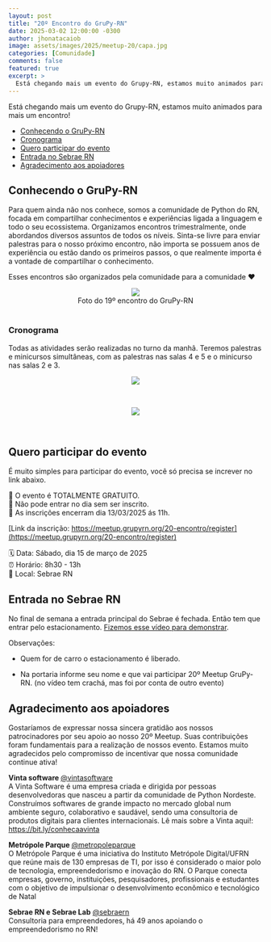 ```yaml
---
layout: post
title: "20º Encontro do GruPy-RN"
date: 2025-03-02 12:00:00 -0300
author: jhonatacaiob
image: assets/images/2025/meetup-20/capa.jpg
categories: [Comunidade]
comments: false
featured: true
excerpt: >
  Está chegando mais um evento do Grupy-RN, estamos muito animados para mais um encontro!
---
```


Está chegando mais um evento do Grupy-RN, estamos muito animados para mais um encontro!

- [Conhecendo o GruPy-RN](#conhecendo-o-grupy-rn)
- [Cronograma](#cronograma)
- [Quero participar do evento](#quero-participar-do-evento)
- [Entrada no Sebrae RN](#entrada-no-sebrae-rn)
- [Agradecimento aos apoiadores](#agradecimento-aos-apoiadores)

## Conhecendo o GruPy-RN

Para quem ainda não nos conhece, somos a comunidade de Python do RN, focada em
compartilhar conhecimentos e experiências ligada a linguagem e todo o seu
ecossistema. Organizamos encontros trimestralmente, onde abordandos diversos assuntos
de todos os níveis. Sinta-se livre para enviar palestras para o nosso próximo
encontro, não importa se possuem anos de experiência ou estão dando os primeiros
passos, o que realmente importa é a vontade de compartilhar o conhecimento.

Esses encontros são organizados pela comunidade para a comunidade ❤️

<div style="text-align:center">
    <img src="{{ site.baseurl }}/assets/images/2025/meetup-20/meetup-19.jpg"/>
    <figcaption>Foto do 19º encontro do GruPy-RN</figcaption>
</div>
<br>

### Cronograma

Todas as atividades serão realizadas no turno da manhã. Teremos palestras e minicursos simultâneas, com as palestras nas salas 4 e 5 e o minicurso nas salas 2 e 3.


<div style="text-align:center">
    <img src="{{ site.baseurl }}/assets/images/2025/meetup-20/programacao-1.jpg"/>
    <p>&nbsp;</p>
    <img src="{{ site.baseurl }}/assets/images/2025/meetup-20/programacao-2.jpg"/>
    <p>&nbsp;</p>
</div>

## Quero participar do evento

É muito simples para participar do evento, você só precisa se increver no link
abaixo.

📢 O evento é TOTALMENTE GRATUITO.
<br>
🚫 Não pode entrar no dia sem ser inscrito.
<br>
📅 As inscrições encerram dia 13/03/2025 ás 11h.
<br>


[Link da inscrição: https://meetup.grupyrn.org/20-encontro/register](https://meetup.grupyrn.org/20-encontro/register)

🗓️ Data: Sábado, dia 15 de março de 2025
<br>
⏰ Horário: 8h30 - 13h
<br>
📍 Local: Sebrae RN

## Entrada no Sebrae RN

No final de semana a entrada principal do Sebrae é fechada. Então tem que
entrar pelo estacionamento. [Fizemos esse vídeo para demonstrar](https://www.instagram.com/reel/Cr4I1vpscIK/?utm_source=ig_web_button_share_sheet&igshid=MzRlODBiNWFlZA==).

Observações:

- Quem for de carro o estacionamento é liberado.

- Na portaria informe seu nome e que vai participar 20º Meetup GruPy-RN.
(no vídeo tem crachá, mas foi por conta de outro evento)

## Agradecimento aos apoiadores

Gostaríamos de expressar nossa sincera gratidão aos nossos patrocinadores por
seu apoio ao nosso 20º Meetup. Suas contribuições foram fundamentais para a
realização de nossos evento. Estamos muito agradecidos pelo compromisso de
incentivar que nossa comunidade continue ativa!

<b>Vinta software </b>
[@vintasoftware](https://www.instagram.com/vintasoftware/)
<br>
A Vinta Software é uma empresa criada e dirigida por pessoas desenvolvedoras que nasceu a partir da comunidade de Python Nordeste.
Construímos softwares de grande impacto no mercado global num ambiente seguro, colaborativo e saudável, sendo uma consultoria de produtos digitais para clientes internacionais.
Lê mais sobre a Vinta aqui!: https://bit.ly/conhecaavinta
<br>

<b>Metrópole Parque </b>
[@metropoleparque](https://www.instagram.com/metropoleparque/)
<br>
O Metrópole Parque é uma iniciativa do Instituto Metrópole Digital/UFRN que
reúne mais de 130 empresas de TI, por isso é considerado o maior polo de
tecnologia, empreendedorismo e inovação do RN. O Parque conecta empresas,
governo, instituições, pesquisadores, profissionais e estudantes com o objetivo
de impulsionar o desenvolvimento econômico e tecnológico de Natal
<br>

<b>Sebrae RN e Sebrae Lab</b>
[@sebraern](https://www.instagram.com/sebraern/)
<br>
Consultoria para empreendedores, há 49 anos apoiando o empreendedorismo no RN!
<br>
